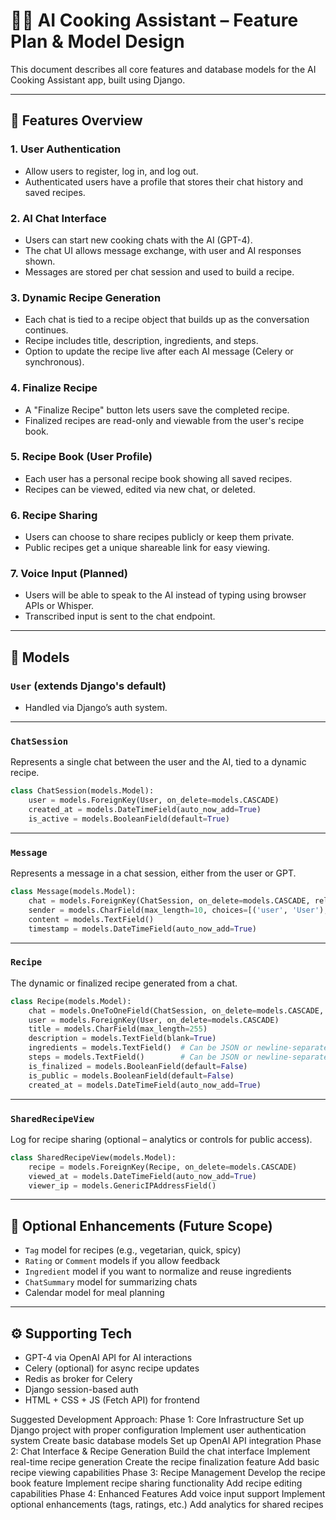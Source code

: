 # 🧑‍🍳 AI Cooking Assistant – Feature Plan & Model Design

This document describes all core features and database models for the AI Cooking Assistant app, built using Django.

---

## 🚀 Features Overview

### 1. User Authentication
- Allow users to register, log in, and log out.
- Authenticated users have a profile that stores their chat history and saved recipes.

### 2. AI Chat Interface
- Users can start new cooking chats with the AI (GPT-4).
- The chat UI allows message exchange, with user and AI responses shown.
- Messages are stored per chat session and used to build a recipe.

### 3. Dynamic Recipe Generation
- Each chat is tied to a recipe object that builds up as the conversation continues.
- Recipe includes title, description, ingredients, and steps.
- Option to update the recipe live after each AI message (Celery or synchronous).

### 4. Finalize Recipe
- A "Finalize Recipe" button lets users save the completed recipe.
- Finalized recipes are read-only and viewable from the user's recipe book.

### 5. Recipe Book (User Profile)
- Each user has a personal recipe book showing all saved recipes.
- Recipes can be viewed, edited via new chat, or deleted.

### 6. Recipe Sharing
- Users can choose to share recipes publicly or keep them private.
- Public recipes get a unique shareable link for easy viewing.

### 7. Voice Input (Planned)
- Users will be able to speak to the AI instead of typing using browser APIs or Whisper.
- Transcribed input is sent to the chat endpoint.

---

## 🧱 Models

### `User` (extends Django's default)
- Handled via Django’s auth system.

---

### `ChatSession`
Represents a single chat between the user and the AI, tied to a dynamic recipe.

```python
class ChatSession(models.Model):
    user = models.ForeignKey(User, on_delete=models.CASCADE)
    created_at = models.DateTimeField(auto_now_add=True)
    is_active = models.BooleanField(default=True)
```

---

### `Message`
Represents a message in a chat session, either from the user or GPT.

```python
class Message(models.Model):
    chat = models.ForeignKey(ChatSession, on_delete=models.CASCADE, related_name='messages')
    sender = models.CharField(max_length=10, choices=[('user', 'User'), ('ai', 'AI')])
    content = models.TextField()
    timestamp = models.DateTimeField(auto_now_add=True)
```

---

### `Recipe`
The dynamic or finalized recipe generated from a chat.

```python
class Recipe(models.Model):
    chat = models.OneToOneField(ChatSession, on_delete=models.CASCADE, related_name='recipe')
    user = models.ForeignKey(User, on_delete=models.CASCADE)
    title = models.CharField(max_length=255)
    description = models.TextField(blank=True)
    ingredients = models.TextField()  # Can be JSON or newline-separated
    steps = models.TextField()        # Can be JSON or newline-separated
    is_finalized = models.BooleanField(default=False)
    is_public = models.BooleanField(default=False)
    created_at = models.DateTimeField(auto_now_add=True)
```

---

### `SharedRecipeView`
Log for recipe sharing (optional – analytics or controls for public access).

```python
class SharedRecipeView(models.Model):
    recipe = models.ForeignKey(Recipe, on_delete=models.CASCADE)
    viewed_at = models.DateTimeField(auto_now_add=True)
    viewer_ip = models.GenericIPAddressField()
```

---

## 🧰 Optional Enhancements (Future Scope)

- `Tag` model for recipes (e.g., vegetarian, quick, spicy)
- `Rating` or `Comment` models if you allow feedback
- `Ingredient` model if you want to normalize and reuse ingredients
- `ChatSummary` model for summarizing chats
- Calendar model for meal planning

---

## ⚙️ Supporting Tech

- GPT-4 via OpenAI API for AI interactions
- Celery (optional) for async recipe updates
- Redis as broker for Celery
- Django session-based auth
- HTML + CSS + JS (Fetch API) for frontend


Suggested Development Approach:
Phase 1: Core Infrastructure
Set up Django project with proper configuration
Implement user authentication system
Create basic database models
Set up OpenAI API integration
Phase 2: Chat Interface & Recipe Generation
Build the chat interface
Implement real-time recipe generation
Create the recipe finalization feature
Add basic recipe viewing capabilities
Phase 3: Recipe Management
Develop the recipe book feature
Implement recipe sharing functionality
Add recipe editing capabilities
Phase 4: Enhanced Features
Add voice input support
Implement optional enhancements (tags, ratings, etc.)
Add analytics for shared recipes